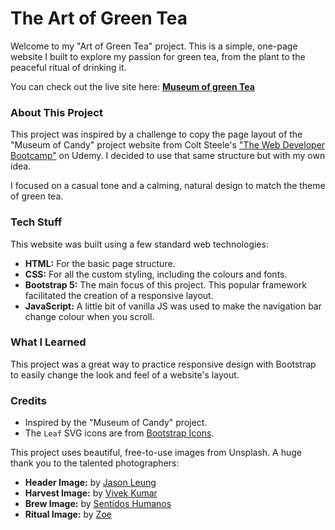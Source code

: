 # The Art of Green Tea

Welcome to my "Art of Green Tea" project. This is a simple, one-page website I built to explore my passion for green tea, from the plant to the peaceful ritual of drinking it.

You can check out the live site here:
**[Museum of green Tea](https://AtteneriS.github.io/museum-of-green-tea/)**

### About This Project

This project was inspired by a challenge to copy the page layout of the "Museum of Candy" project website from Colt Steele's ["The Web Developer Bootcamp"](https://www.udemy.com/course/the-web-developer-bootcamp/) on Udemy. I decided to use that same structure but with my own idea.

I focused on a casual tone and a calming, natural design to match the theme of green tea.

### Tech Stuff

This website was built using a few standard web technologies:

* **HTML:** For the basic page structure.
* **CSS:** For all the custom styling, including the colours and fonts.
* **Bootstrap 5:** The main focus of this project. This popular framework facilitated the creation of a responsive layout.
* **JavaScript:** A little bit of vanilla JS was used to make the navigation bar change colour when you scroll.

### What I Learned

This project was a great way to practice responsive design with Bootstrap to easily change the look and feel of a website's layout.

### Credits

* Inspired by the "Museum of Candy" project.
* The `Leaf` SVG icons are from [Bootstrap Icons](https://icons.getbootstrap.com/).

  
This project uses beautiful, free-to-use images from Unsplash. A huge thank you to the talented photographers:

* **Header Image:** by [Jason Leung](https://unsplash.com/@ninjason)
* **Harvest Image:** by [Vivek Kumar](https://unsplash.com/@qriusv)
* **Brew Image:** by [Sentidos Humanos](https://unsplash.com/@sentidoshumanos)
* **Ritual Image:** by [Zoe](https://unsplash.com/@_imd)
